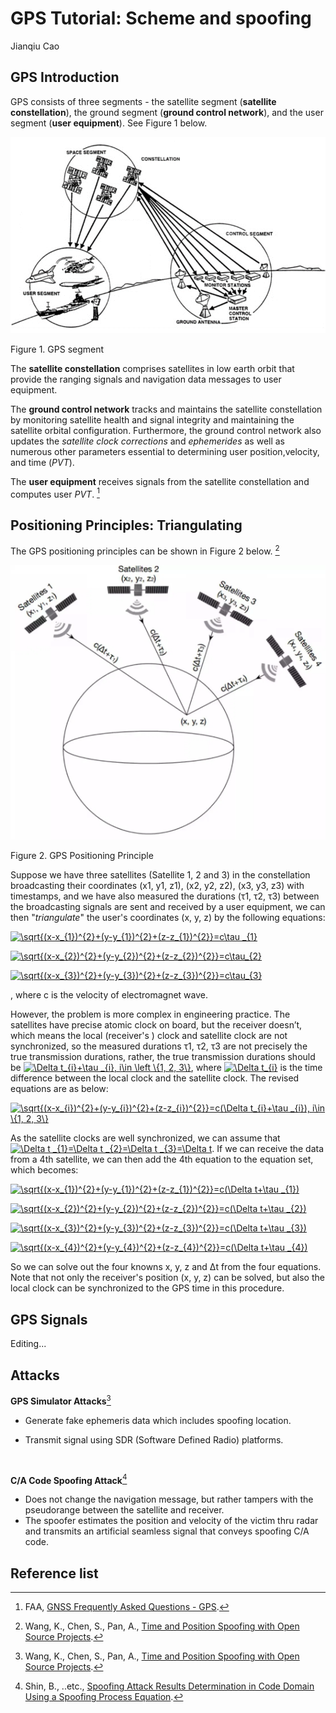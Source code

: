 # GPS Tutorial: Scheme and spoofing

Jianqiu Cao

## GPS Introduction

GPS consists of three segments - the satellite segment (**satellite constellation**), the ground segment (**ground control network**), and the user segment (**user equipment**). See Figure 1 below.

![GPS Segments](Picture1.png)

Figure 1. GPS segment

The **satellite constellation** comprises satellites in low earth orbit that provide the ranging signals and navigation data messages to user equipment. 

The **ground control network** tracks and maintains the satellite constellation by monitoring satellite health and signal integrity and maintaining the satellite orbital configuration. Furthermore, the ground control network also updates the *satellite clock corrections* and *ephemerides* as well as numerous other parameters essential to determining user position,velocity, and time (*PVT*). 

The **user equipment** receives signals from the satellite constellation and computes user *PVT*. [^3]



## Positioning Principles: Triangulating

The GPS positioning principles can be shown in Figure 2 below. [^1]

![GPS Positioning Principle](Picture2.png)

Figure 2. GPS Positioning Principle

Suppose we have three satellites (Satellite 1, 2 and 3) in the constellation broadcasting their coordinates (x1, y1, z1), (x2, y2, z2), (x3, y3, z3) with timestamps, and we have also measured the durations (τ1, τ2, τ3) between the broadcasting signals are sent and received by a user equipment, we can then "*triangulate*" the user's coordinates (x, y, z) by the following equations: 

<a href="https://www.codecogs.com/eqnedit.php?latex=\sqrt{(x-x_{1})^{2}&plus;(y-y_{1})^{2}&plus;(z-z_{1})^{2}}=c\tau&space;_{1}" target="_blank"><img src="https://latex.codecogs.com/gif.latex?\sqrt{(x-x_{1})^{2}&plus;(y-y_{1})^{2}&plus;(z-z_{1})^{2}}=c\tau&space;_{1}" title="\sqrt{(x-x_{1})^{2}+(y-y_{1})^{2}+(z-z_{1})^{2}}=c\tau _{1}" /></a>

<a href="https://www.codecogs.com/eqnedit.php?latex=\sqrt{(x-x_{2})^{2}&plus;(y-y_{2})^{2}&plus;(z-z_{2})^{2}}=c\tau_{2}" target="_blank"><img src="https://latex.codecogs.com/gif.latex?\sqrt{(x-x_{2})^{2}&plus;(y-y_{2})^{2}&plus;(z-z_{2})^{2}}=c\tau_{2}" title="\sqrt{(x-x_{2})^{2}+(y-y_{2})^{2}+(z-z_{2})^{2}}=c\tau_{2}" /></a>

<a href="https://www.codecogs.com/eqnedit.php?latex=\sqrt{(x-x_{3})^{2}&plus;(y-y_{3})^{2}&plus;(z-z_{3})^{2}}=c\tau_{3}" target="_blank"><img src="https://latex.codecogs.com/gif.latex?\sqrt{(x-x_{3})^{2}&plus;(y-y_{3})^{2}&plus;(z-z_{3})^{2}}=c\tau_{3}" title="\sqrt{(x-x_{3})^{2}+(y-y_{3})^{2}+(z-z_{3})^{2}}=c\tau_{3}" /></a>

, where c is the velocity of electromagnet wave.

However, the problem is more complex in engineering practice. The satellites have precise atomic clock
on board, but the receiver doesn’t, which means the local (receiver's ) clock and satellite clock are not
synchronized, so the measured durations τ1, τ2, τ3 are not precisely the true transmission durations, rather, the true transmission durations should be <a href="https://www.codecogs.com/eqnedit.php?latex=\Delta&space;t_{i}&plus;\tau&space;_{i},&space;i\in&space;\left&space;\{1,&space;2,&space;3\}" target="_blank"><img src="https://latex.codecogs.com/gif.latex?\Delta&space;t_{i}&plus;\tau&space;_{i},&space;i\in&space;\left&space;\{1,&space;2,&space;3\}" title="\Delta t_{i}+\tau _{i}, i\in \left \{1, 2, 3\}" /></a>, where <a href="https://www.codecogs.com/eqnedit.php?latex=\Delta&space;t_{i}" target="_blank"><img src="https://latex.codecogs.com/gif.latex?\Delta&space;t_{i}" title="\Delta t_{i}" /></a> is the time difference between the local clock and the satellite clock. The revised equations are as below:

<a href="https://www.codecogs.com/eqnedit.php?latex=\sqrt{(x-x_{i})^{2}&plus;(y-y_{i})^{2}&plus;(z-z_{i})^{2}}=c(\Delta&space;t_{i}&plus;\tau&space;_{i}),&space;i\in&space;\{1,&space;2,&space;3\}" target="_blank"><img src="https://latex.codecogs.com/gif.latex?\sqrt{(x-x_{i})^{2}&plus;(y-y_{i})^{2}&plus;(z-z_{i})^{2}}=c(\Delta&space;t_{i}&plus;\tau&space;_{i}),&space;i\in&space;\{1,&space;2,&space;3\}" title="\sqrt{(x-x_{i})^{2}+(y-y_{i})^{2}+(z-z_{i})^{2}}=c(\Delta t_{i}+\tau _{i}), i\in \{1, 2, 3\}" /></a>

As the satellite clocks are well synchronized, we can assume that  <a href="https://www.codecogs.com/eqnedit.php?latex=\Delta&space;t&space;_{1}=\Delta&space;t&space;_{2}=\Delta&space;t&space;_{3}=\Delta&space;t" target="_blank"><img src="https://latex.codecogs.com/gif.latex?\Delta&space;t&space;_{1}=\Delta&space;t&space;_{2}=\Delta&space;t&space;_{3}=\Delta&space;t" title="\Delta t _{1}=\Delta t _{2}=\Delta t _{3}=\Delta t" /></a>. If we can receive the data from a 4th satellite, we can then add the 4th equation to the equation set, which becomes: 

<a href="https://www.codecogs.com/eqnedit.php?latex=\sqrt{(x-x_{1})^{2}&plus;(y-y_{1})^{2}&plus;(z-z_{1})^{2}}=c(\Delta&space;t&plus;\tau&space;_{1})" target="_blank"><img src="https://latex.codecogs.com/gif.latex?\sqrt{(x-x_{1})^{2}&plus;(y-y_{1})^{2}&plus;(z-z_{1})^{2}}=c(\Delta&space;t&plus;\tau&space;_{1})" title="\sqrt{(x-x_{1})^{2}+(y-y_{1})^{2}+(z-z_{1})^{2}}=c(\Delta t+\tau _{1})" /></a>

<a href="https://www.codecogs.com/eqnedit.php?latex=\sqrt{(x-x_{2})^{2}&plus;(y-y_{2})^{2}&plus;(z-z_{2})^{2}}=c(\Delta&space;t&plus;\tau&space;_{2})" target="_blank"><img src="https://latex.codecogs.com/gif.latex?\sqrt{(x-x_{2})^{2}&plus;(y-y_{2})^{2}&plus;(z-z_{2})^{2}}=c(\Delta&space;t&plus;\tau&space;_{2})" title="\sqrt{(x-x_{2})^{2}+(y-y_{2})^{2}+(z-z_{2})^{2}}=c(\Delta t+\tau _{2})" /></a>

<a href="https://www.codecogs.com/eqnedit.php?latex=\sqrt{(x-x_{3})^{2}&plus;(y-y_{3})^{2}&plus;(z-z_{3})^{2}}=c(\Delta&space;t&plus;\tau&space;_{3})" target="_blank"><img src="https://latex.codecogs.com/gif.latex?\sqrt{(x-x_{3})^{2}&plus;(y-y_{3})^{2}&plus;(z-z_{3})^{2}}=c(\Delta&space;t&plus;\tau&space;_{3})" title="\sqrt{(x-x_{3})^{2}+(y-y_{3})^{2}+(z-z_{3})^{2}}=c(\Delta t+\tau _{3})" /></a>

<a href="https://www.codecogs.com/eqnedit.php?latex=\sqrt{(x-x_{4})^{2}&plus;(y-y_{4})^{2}&plus;(z-z_{4})^{2}}=c(\Delta&space;t&plus;\tau&space;_{4})" target="_blank"><img src="https://latex.codecogs.com/gif.latex?\sqrt{(x-x_{4})^{2}&plus;(y-y_{4})^{2}&plus;(z-z_{4})^{2}}=c(\Delta&space;t&plus;\tau&space;_{4})" title="\sqrt{(x-x_{4})^{2}+(y-y_{4})^{2}+(z-z_{4})^{2}}=c(\Delta t+\tau _{4})" /></a>

So we can solve out the four knowns x, y, z and Δt from the four equations. Note that not only the receiver's position (x, y, z) can be solved, but also the local clock can be synchronized to the GPS time in this procedure.



## GPS Signals

Editing...

## Attacks

**GPS Simulator Attacks**[^1]

* Generate fake ephemeris data which includes spoofing location.

* Transmit signal using SDR (Software Defined Radio) platforms.

  ​


**C/A Code Spoofing Attack**[^2]

* Does not change the navigation message, but rather tampers with the pseudorange between the satellite and receiver. 
* The spoofer estimates the position and velocity of the victim thru radar and transmits an artificial seamless signal that conveys spoofing C/A code.




## Reference list

[^1]: Wang, K., Chen, S., Pan, A., [Time and Position Spoofing with Open Source Projects](https://docs.google.com/a/hawaii.edu/viewer?a=v&pid=sites&srcid=aGF3YWlpLmVkdXx1aC11YXMtcHJvamVjdHN8Z3g6MjcxM2JkMjllYzA1NzM2). 

[^2]: Shin, B., ..etc., [Spoofing Attack Results Determination in Code Domain Using a Spoofing Process Equation](https://docs.google.com/a/hawaii.edu/viewer?a=v&pid=sites&srcid=aGF3YWlpLmVkdXx1aC11YXMtcHJvamVjdHN8Z3g6N2FjNzY5MzhmZDgxOWU3). 

[^3]: FAA, [GNSS Frequently Asked Questions - GPS](https://www.faa.gov/about/office_org/headquarters_offices/ato/service_units/techops/navservices/gnss/faq/gps/#1). 